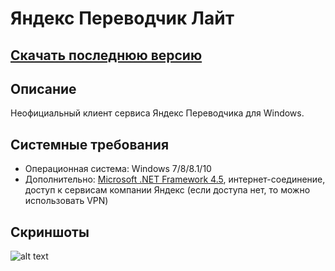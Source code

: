 # Яндекс Переводчик Лайт
## [Скачать последнюю версию](https://github.com/Zalexanninev15/Yandex-Translate-Lite/releases/download/1.1/Yandex_Translate_Lite.zip)
## Описание
Неофициальный клиент сервиса Яндекс Переводчика для Windows.
## Системные требования
* Операционная система: Windows 7/8/8.1/10
* Дополнительно: [Microsoft .NET Framework 4.5](https://www.microsoft.com/ru-ru/download/details.aspx?id=30653), интернет-соединение, доступ к сервисам компании Яндекс (если доступа нет, то можно использовать VPN)
## Скриншоты
![alt text](https://i.imgur.com/CS9V48f.jpg)

